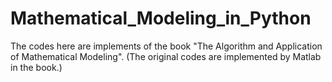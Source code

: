 # Mathematical_Modeling_in_Python

The codes here are implements of the book "The Algorithm and Application of Mathematical Modeling". (The original codes are implemented by Matlab in the book.)
